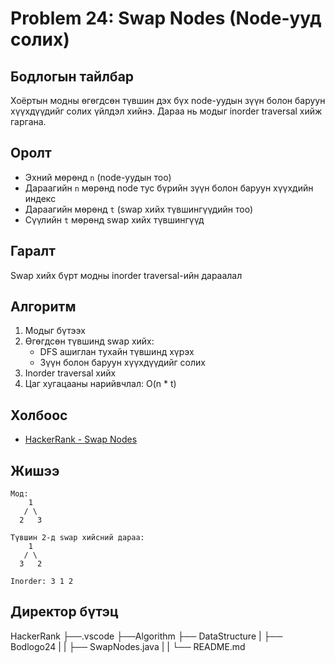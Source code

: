 # Problem 24: Swap Nodes (Node-ууд солих)

## Бодлогын тайлбар

Хоёртын модны өгөгдсөн түвшин дэх бүх node-уудын зүүн болон баруун хүүхдүүдийг солих үйлдэл хийнэ. Дараа нь модыг inorder traversal хийж гаргана.

## Оролт

- Эхний мөрөнд `n` (node-уудын тоо)
- Дараагийн `n` мөрөнд node тус бүрийн зүүн болон баруун хүүхдийн индекс
- Дараагийн мөрөнд `t` (swap хийх түвшингүүдийн тоо)
- Сүүлийн `t` мөрөнд swap хийх түвшингүүд

## Гаралт

Swap хийх бүрт модны inorder traversal-ийн дараалал

## Алгоритм

1. Модыг бүтээх
2. Өгөгдсөн түвшинд swap хийх:
   - DFS ашиглан тухайн түвшинд хүрэх
   - Зүүн болон баруун хүүхдүүдийг солих
3. Inorder traversal хийх
4. Цаг хугацааны нарийвчлал: O(n \* t)

## Холбоос

- [HackerRank - Swap Nodes](https://www.hackerrank.com/challenges/swap-nodes-algo)

## Жишээ

```
Мод:
    1
   / \
  2   3

Түвшин 2-д swap хийсний дараа:
    1
   / \
  3   2

Inorder: 3 1 2
```

## Директор бүтэц
HackerRank
    ├──.vscode
    ├──Algorithm
    ├── DataStructure
    |   ├── Bodlogo24
    |   |   ├── SwapNodes.java
    |   |   └── README.md